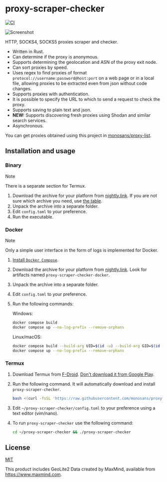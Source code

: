 # proxy-scraper-checker

[![CI](https://github.com/monosans/proxy-scraper-checker/actions/workflows/ci.yml/badge.svg)](https://github.com/monosans/proxy-scraper-checker/actions/workflows/ci.yml)

![Screenshot](https://github.com/user-attachments/assets/0ac37021-d11c-4f68-b80d-bafdbaeb00bb)

HTTP, SOCKS4, SOCKS5 proxies scraper and checker.

- Written in Rust.
- Can determine if the proxy is anonymous.
- Supports determining the geolocation and ASN of the proxy exit node.
- Can sort proxies by speed.
- Uses regex to find proxies of format `protocol://username:password@host:port` on a web page or in a local file, allowing proxies to be extracted even from json without code changes.
- Supports proxies with authentication.
- It is possible to specify the URL to which to send a request to check the proxy.
- Supports saving to plain text and json.
- **NEW:** Supports discovering fresh proxies using Shodan and similar search services.
- Asynchronous.

You can get proxies obtained using this project in [monosans/proxy-list](https://github.com/monosans/proxy-list).

## Installation and usage

### Binary

> [!NOTE]
> There is a separate section for Termux.

1. Download the archive for your platform from [nightly.link](https://nightly.link/monosans/proxy-scraper-checker/workflows/ci/main?preview). If you are not sure which archive you need, use [the table](https://doc.rust-lang.org/beta/rustc/platform-support.html).
1. Unpack the archive into a separate folder.
1. Edit `config.toml` to your preference.
1. Run the executable.

### Docker

> [!NOTE]
> Only a simple user interface in the form of logs is implemented for Docker.

1. [Install `Docker Compose`](https://docs.docker.com/compose/install/).
1. Download the archive for your platform from [nightly.link](https://nightly.link/monosans/proxy-scraper-checker/workflows/ci/main?preview). Look for artifacts named `proxy-scraper-checker-docker`.
1. Unpack the archive into a separate folder.
1. Edit `config.toml` to your preference.
1. Run the following commands:

   Windows:

   ```bash
   docker compose build
   docker compose up --no-log-prefix --remove-orphans
   ```

   Linux/macOS:

   ```bash
   docker compose build --build-arg UID=$(id -u) --build-arg GID=$(id -g)
   docker compose up --no-log-prefix --remove-orphans
   ```

### Termux

1. Download Termux from [F-Droid](https://f-droid.org/en/packages/com.termux/). [Don't download it from Google Play](https://github.com/termux/termux-app#google-play-store-experimental-branch).
1. Run the following command. It will automatically download and install `proxy-scraper-checker`.

   ```bash
   bash <(curl -fsSL 'https://raw.githubusercontent.com/monosans/proxy-scraper-checker/main/termux.sh')
   ```

1. Edit `~/proxy-scraper-checker/config.toml` to your preference using a text editor (vim/nano).
1. To run `proxy-scraper-checker` use the following command:
   ```bash
   cd ~/proxy-scraper-checker && ./proxy-scraper-checker
   ```

## License

[MIT](LICENSE)

This product includes GeoLite2 Data created by MaxMind, available from <https://www.maxmind.com>.
